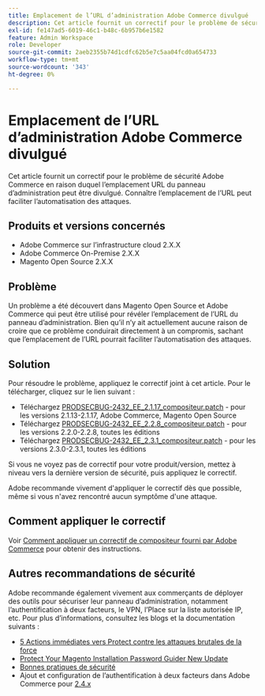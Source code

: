 ```yaml
---
title: Emplacement de l’URL d’administration Adobe Commerce divulgué
description: Cet article fournit un correctif pour le problème de sécurité Adobe Commerce en raison duquel l’emplacement URL du panneau d’administration peut être divulgué. Connaître l’emplacement de l’URL peut faciliter l’automatisation des attaques.
exl-id: fe147ad5-6019-46c1-b48c-6b957b6e1582
feature: Admin Workspace
role: Developer
source-git-commit: 2aeb2355b74d1cdfc62b5e7c5aa04fcd0a654733
workflow-type: tm+mt
source-wordcount: '343'
ht-degree: 0%

---
```


# Emplacement de l’URL d’administration Adobe Commerce divulgué

Cet article fournit un correctif pour le problème de sécurité Adobe Commerce en raison duquel l’emplacement URL du panneau d’administration peut être divulgué. Connaître l’emplacement de l’URL peut faciliter l’automatisation des attaques.

## Produits et versions concernés

* Adobe Commerce sur l’infrastructure cloud 2.X.X
* Adobe Commerce On-Premise 2.X.X
* Magento Open Source 2.X.X

## Problème

Un problème a été découvert dans Magento Open Source et Adobe Commerce qui peut être utilisé pour révéler l’emplacement de l’URL du panneau d’administration. Bien qu’il n’y ait actuellement aucune raison de croire que ce problème conduirait directement à un compromis, sachant que l’emplacement de l’URL pourrait faciliter l’automatisation des attaques.

## Solution

Pour résoudre le problème, appliquez le correctif joint à cet article. Pour le télécharger, cliquez sur le lien suivant :

* Téléchargez [PRODSECBUG-2432\_EE\_2.1.17\_compositeur.patch](assets/PRODSECBUG-2432_EE_2.1.17_composer.patch.zip) - pour les versions 2.1.13-2.1.17, Adobe Commerce, Magento Open Source
* Téléchargez [PRODSECBUG-2432\_EE\_2.2.8\_compositeur.patch](assets/PRODSECBUG-2432_EE_2.2.8_composer.patch.zip) - pour les versions 2.2.0-2.2.8, toutes les éditions
* Téléchargez [PRODSECBUG-2432\_EE\_2.3.1\_compositeur.patch](assets/PRODSECBUG-2432_EE_2.3.1_composer.patch.zip) - pour les versions 2.3.0-2.3.1, toutes les éditions

Si vous ne voyez pas de correctif pour votre produit/version, mettez à niveau vers la dernière version de sécurité, puis appliquez le correctif.

Adobe recommande vivement d&#39;appliquer le correctif dès que possible, même si vous n&#39;avez rencontré aucun symptôme d&#39;une attaque.

## Comment appliquer le correctif

Voir [Comment appliquer un correctif de compositeur fourni par Adobe Commerce](/help/how-to/general/how-to-apply-a-composer-patch-provided-by-magento.md) pour obtenir des instructions.

## Autres recommandations de sécurité

Adobe recommande également vivement aux commerçants de déployer des outils pour sécuriser leur panneau d’administration, notamment l’authentification à deux facteurs, le VPN, l’Place sur la liste autorisée IP, etc. Pour plus d’informations, consultez les blogs et la documentation suivants :

* [5 Actions immédiates vers Protect contre les attaques brutales de la force](https://magento.com/security/best-practices/5-immediate-actions-protect-against-brute-force-attacks)
* [Protect Your Magento Installation Password Guider New Update](https://magento.com/security/best-practices/protect-your-magento-installation-password-guessing-new-update)
* [ Bonnes pratiques de sécurité ](https://magento.com/security/best-practices/security-best-practices)
* Ajout et configuration de l’authentification à deux facteurs dans Adobe Commerce pour [2.4.x](https://experienceleague.adobe.com/fr/docs/commerce-admin/systems/security/2fa/security-two-factor-authentication)

